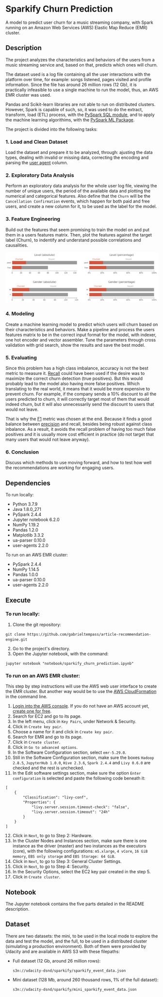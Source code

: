 # Sparkify Churn Prediction

A model to predict user churn for a music streaming company, with Spark running on an Amazon Web Services (AWS) Elastic Map Reduce (EMR) cluster.

## Description

The project analyzes the characteristics and behaviors of the users from a music streaming service and, based on that, predicts which ones will churn.

The dataset used is a log file containing all the user interactions with the platform over time, for example: songs listened, pages visited and profile information. Since the file has around 26 million rows (12 Gb), it is practically infeasible to use a single machine to run the model, thus, an AWS EMR cluster was used.

Pandas and Scikit-learn libraries are not able to run on distributed clusters. However, Spark is capable of such, so, it was used to do the extract, transform, load (ETL) process, with the [PySpark SQL module](https://spark.apache.org/docs/2.4.4/api/python/pyspark.sql.html), and to apply the machine learning algorithims, with the [PySpark ML Package](https://spark.apache.org/docs/2.4.4/api/python/pyspark.ml.html).

The project is divided into the following tasks:

### 1. Load and Clean Dataset

Load the dataset and prepare it to be analyzed, through: ajusting the data types, dealing with invalid or missing data, correcting the encoding and parsing the [user agent](https://en.wikipedia.org/wiki/User_agent) column.

### 2. Exploratory Data Analysis

Perform an exploratory data analysis for the whole user log file, viewing the number of unique users, the period of the available data and plotting the numerical and categorical features. Also define that the `Churn` will be the `Cancellation Confirmation` events, which happen for both paid and free users, and create a new column for it, to be used as the label for the model.

### 3. Feature Engineering

Build out the features that seem promising to train the model on and put them in a users features matrix. Then, plot the features against the target label (Churn), to indentify and understand possible correlations and causalities.

![Screenshot](images/screenshot.png)

### 4. Modeling

Create a machine learning model to predict which users will churn based on their characteristics and behaviors. Make a pipeline and process the users features matrix to be in the correct input format for the model, with indexer, one hot encoder and vector assembler. Tune the parameters through cross validation with grid search, show the results and save the best model.

### 5. Evaluating

Since this problem has a high class imbalance, accuracy is not the best metric to measure it. [Recall](https://en.wikipedia.org/wiki/Precision_and_recall) could have been used if the desire was to maximize the correct churn detection (true positives). But this would probably lead to the model also having more false positives. Which translating to the real world, it means that it would be more expensive to prevent churn. For example, if the company sends a 10% discount to all the users predicted to churn, it will correctly target most of them that would indeed churn, but it will also unnecessarily send the discount to users that would not leave.

That is why the [F1](https://en.wikipedia.org/wiki/F-score) metric was chosen at the end. Because it finds a good balance between [precision](https://en.wikipedia.org/wiki/Precision_and_recall) and recall, besides being robust against class inbalance. As a result, it avoids the recall problem of having too much false positives and it is usually more cost efficient in practice (do not target that many users that would not leave anyway).

### 6. Conclusion

Discuss which methods to use moving forward, and how to test how well the recommendations are working for engaging users.

## Dependencies

To run locally:
- Python 3.7.9
- Java 1.8.0_271
- PySpark 2.4.4
- Jupyter notebook 6.2.0
- NumPy 1.19.2
- Pandas 1.2.0
- Matplotlib 3.3.2
- ua-parser 0.10.0
- user-agents 2.2.0

To run on an AWS EMR cluster:
- PySpark 2.4.4
- NumPy 1.14.5
- Pandas 1.0.0
- ua-parser 0.10.0
- user-agents 2.2.0

## Execute

### To run locally:

1. Clone the git repository:

`git clone https://github.com/gabrieltempass/article-recommendation-engine.git`

2. Go to the project's directory.
3. Open the Jupyter notebook, with the command:

`jupyter notebook "notebook/sparkify_churn_prediction.ipynb"`

### To run on an AWS EMR cluster:

This step by step instructions will use the AWS web user interface to create the EMR cluster. But another way would be to use the [AWS CloudFormation](https://docs.aws.amazon.com/AWSCloudFormation/latest/UserGuide/Welcome.html) in the command line.

1. [Login into the AWS console](https://console.aws.amazon.com/console/home). If you do not have an AWS account yet, [create one for free](https://aws.amazon.com/free/).
2. Search for EC2 and go to its page.
3. In the left menu, click in `Key Pairs`, under Network & Security.
4. Click in `Create key pair`.
5. Choose a name for it and click in `Create key pair`.
6. Search for EMR and go to its page.
7. Click in `Create cluster`.
8. Click in `Go to advanced options`.
9. In the Software Configuration section, select `emr-5.29.0`.
10. Still in the Software Configuration section, make sure the boxes `Hadoop 2.8.5`, `JupyterHub 1.0.0`, `Hive 2.3.6`, `Spark 2.4.4` and `Livy 0.6.0` are checked and the rest is unchecked.
11. In the Edit software settings section, make sure the option `Enter configuration` is selected and paste the following code beneath it:

```
[
    {
        "Classification": "livy-conf",
        "Properties": {
            "livy.server.session.timeout-check": "false",
            "livy.server.session.timeout": "24h"
        }
    }
]
```

12. Click in `Next`, to go to Step 2: Hardware.
13. In the Cluster Nodes and Instances section, make sure there is one instance as the driver (master) and two instances as the executors (core), with the following configurations: `m5.xlarge`, `4 vCore`, `16 GiB memory`, `EBS only storage` and `EBS Storage: 64 GiB`.
14. Click in `Next`, to go to Step 3: General Cluster Settings.
15. Click in `Next`, to go to Step 4: Security.
16. In the Security Options, select the EC2 key pair created in the step 5.
17. Click in `Create cluster`.

## Notebook

The Jupyter notebook contains the five parts detailed in the README description.

## Dataset

There are two datasets: the mini, to be used in the local mode to explore the data and test the model, and the full, to be used in a distributed cluster (simulating a production environment). Both of them were provided by Udacity and are available in AWS S3 with these filepaths:

- Full dataset (12 Gb, around 26 million rows):
  
  `s3n://udacity-dsnd/sparkify/sparkify_event_data.json`

- Mini dataset (128 Mb, around 260 thousand rows, 1% of the full dataset):
  
  `s3n://udacity-dsnd/sparkify/mini_sparkify_event_data.json`